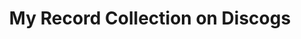 ---
title: My Record Collection on Discogs
description: I have been collecting records since the mid-nineties, and I cataloged all of them into Discogs. You're welcome to check them out!
href: https://www.discogs.com/user/Owlsays/collection
---